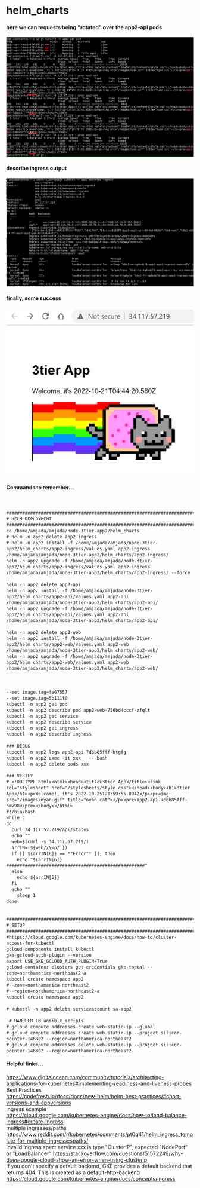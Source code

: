 # helm_charts

#### here we can requests being "rotated" over the app2-api pods
<img src="images/rotating_pods.JPG" width="600"/>

#### describe ingress output
<img src="images/describe_ingress.JPG" width="600"/>

#### finally, some success
<img src="images/success.JPG" width="600"/>

#### Commands to remember...
```


################################################################################
# HELM DEPLOYMENT
################################################################################
cd /home/amjada/amjada/node-3tier-app2/helm_charts
# helm -n app2 delete app2-ingress
# helm -n app2 install -f /home/amjada/amjada/node-3tier-app2/helm_charts/app2-ingress/values.yaml app2-ingress /home/amjada/amjada/node-3tier-app2/helm_charts/app2-ingress/
helm -n app2 upgrade -f /home/amjada/amjada/node-3tier-app2/helm_charts/app2-ingress/values.yaml app2-ingress /home/amjada/amjada/node-3tier-app2/helm_charts/app2-ingress/ --force

helm -n app2 delete app2-api
helm -n app2 install -f /home/amjada/amjada/node-3tier-app2/helm_charts/app2-api/values.yaml app2-api /home/amjada/amjada/node-3tier-app2/helm_charts/app2-api/
helm -n app2 upgrade -f /home/amjada/amjada/node-3tier-app2/helm_charts/app2-api/values.yaml app2-api /home/amjada/amjada/node-3tier-app2/helm_charts/app2-api/

helm -n app2 delete app2-web
helm -n app2 install -f /home/amjada/amjada/node-3tier-app2/helm_charts/app2-web/values.yaml app2-web /home/amjada/amjada/node-3tier-app2/helm_charts/app2-web/
helm -n app2 upgrade -f /home/amjada/amjada/node-3tier-app2/helm_charts/app2-web/values.yaml app2-web /home/amjada/amjada/node-3tier-app2/helm_charts/app2-web/



--set image.tag=fe67557
--set image.tag=5b111f0
kubectl -n app2 get pod
kubectl -n app2 describe pod app2-web-756bd4cccf-zfqlt
kubectl -n app2 get service
kubectl -n app2 describe service
kubectl -n app2 get ingress
kubectl -n app2 describe ingress

### DEBUG
kubectl -n app2 logs app2-api-7dbb85fff-btgfg
kubectl -n app2 exec -it xxx   -- bash
kubectl -n app2 delete pods xxx

### VERIFY
# <!DOCTYPE html><html><head><title>3tier App</title><link rel="stylesheet" href="/stylesheets/style.css"></head><body><h1>3tier App</h1><p>Welcome!, it's 2022-10-25T21:59:55.094Z</p><p><img src="/images/nyan.gif" title="nyan cat"></p><pre>app2-api-7dbb85fff-nmv98</pre></body></html>
#!/bin/bash
while :
do
  curl 34.117.57.219/api/status
  echo ""
  web=$(curl -s 34.117.57.219/)
  arrIN=(${web//\<p/ })
  if [[ ${arrIN[6]} == *"Error"* ]]; then
    echo "${arrIN[6]} ####################################################"
  else
    echo ${arrIN[6]}
  fi
  echo ""
	sleep 1
done


################################################################################
# SETUP
################################################################################
#https://cloud.google.com/kubernetes-engine/docs/how-to/cluster-access-for-kubectl
gcloud components install kubectl
gke-gcloud-auth-plugin --version
export USE_GKE_GCLOUD_AUTH_PLUGIN=True
gcloud container clusters get-credentials gke-toptal --zone=northamerica-northeast2-a
kubectl create namespace app2
#--zone=northamerica-northeast2
#--region=northamerica-northeast2-a
kubectl create namespace app2

# kubectl -n app2 delete serviceaccount sa-app2

 # HANDLED IN ansible_scripts
# gcloud compute addresses create web-static-ip --global
# gcloud compute addresses create web-static-ip --project silicon-pointer-146802 --region=northamerica-northeast2
# gcloud compute addresses delete web-static-ip --project silicon-pointer-146802 --region=northamerica-northeast2
```

#### Helpful links...
https://www.digitalocean.com/community/tutorials/architecting-applications-for-kubernetes#implementing-readiness-and-liveness-probes<br />
Best Practices<br />
https://codefresh.io/docs/docs/new-helm/helm-best-practices/#chart-versions-and-appversions<br />
ingress example<br />
https://cloud.google.com/kubernetes-engine/docs/how-to/load-balance-ingress#create-ingress<br />
multiple ingresses/paths<br />
https://www.reddit.com/r/kubernetes/comments/pt0q41/helm_ingress_template_for_multiple_ingressespaths/<br />
invalid ingress spec: service xxx is type "ClusterIP", expected "NodePort" or "LoadBalancer"
https://stackoverflow.com/questions/51572249/why-does-google-cloud-show-an-error-when-using-clusterip<br />
If you don't specify a default backend, GKE provides a default backend that returns 404. This is created as a default-http-backend<br />
https://cloud.google.com/kubernetes-engine/docs/concepts/ingress<br />
